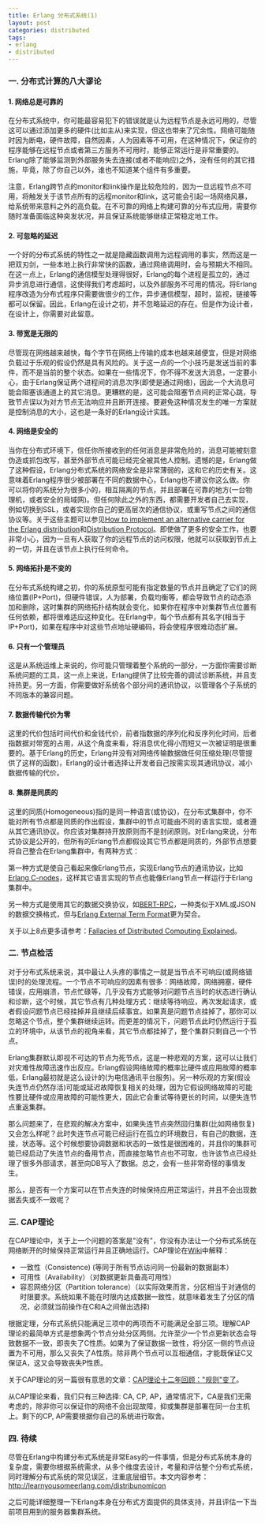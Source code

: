 ```yaml
---
title: Erlang 分布式系统(1)
layout: post
categories: distributed
tags:
- erlang
- distributed
---
```

### 一. 分布式计算的八大谬论

#### 1. 网络总是可靠的

在分布式系统中，你可能最容易犯下的错误就是认为远程节点是永远可用的，尽管这可以通过添加更多的硬件(比如主从)来实现，但这也带来了冗余性。网络可能随时因为断电，硬件故障，自然因素，人为因素等不可用，在这种情况下，保证你的程序能够在远程节点或者第三方服务不可用时，能够正常运行是非常重要的。Erlang除了能够监测到外部服务失去连接(或者不能响应)之外，没有任何的其它措施，毕竟，除了你自己以外，谁也不知道某个组件有多重要。

注意，Erlang跨节点的monitor和link操作是比较危险的，因为一旦远程节点不可用，将触发关于该节点所有的远程monitor和link，这可能会引起一场网络风暴，给系统带来意料之外的高负载。在不可靠的网络上构建可靠的分布式应用，需要你随时准备面临这种突发状况，并且保证系统能够继续正常稳定地工作。

<!--more-->

#### 2. 可忽略的延迟

一个好的分布式系统的特性之一就是隐藏函数调用为远程调用的事实，然而这是一把双刃剑，一些本地上执行非常快的函数，通过网络调用时，会与预期大不相同。在这一点上，Erlang的通信模型处理得很好，Erlang的每个进程是孤立的，通过异步消息进行通信，这使得我们考虑超时，以及外部服务不可用的情况。将Erlang程序改造为分布式程序只需要做很少的工作，异步通信模型，超时，监视，链接等都可以保留。因此，Erlang在设计之初，并不忽略延迟的存在。但是作为设计者，在设计上，你需要对此留意。

#### 3. 带宽是无限的

尽管现在网络越来越快，每个字节在网络上传输的成本也越来越便宜，但是对网络负载过于乐观的假设仍然是具有风险的。关于这一点的一个小技巧是发送当前的事件，而不是当前的整个状态。如果在一些情况下，你不得不发送大消息，一定要小心，由于Erlang保证两个进程间的消息次序(即使是通过网络)，因此一个大消息可能会阻塞该通道上的其它消息。更糟糕的是，这可能会阻塞节点间的正常心跳，导致节点误以为对方节点无法响应并且断开连接。要避免这种情况发生的唯一方案就是控制消息的大小，这也是一条好的Erlang设计实践。

#### 4. 网络是安全的

当你在分布式环境下，信任你所接收到的任何消息是非常危险的，消息可能被刻意伪造或抓包改写，甚至外部节点可能已经完全被其他人控制。遗憾的是，Erlang做了这种假设，Erlang分布式系统的网络安全是非常薄弱的，这和它的历史有关。这意味着Erlang程序很少被部署在不同的数据中心，Erlang也不建议你这么做。你可以将你的系统分为很多小的，相互隔离的节点，并且部署在可靠的地方(一台物理机，或者安全的局域网)。但任何除此之外的东西，都需要开发者自己去实现，例如切换到SSL，或者实现你自己的更高层次的通信协议，或重写节点之间的通信协议等。关于这些主题可以参见[How to implement an alternative carrier for the Erlang distribution][]和[Distribution Protocol][]。即使做了更多的安全工作，也要非常小心，因为一旦有人获取了你的远程节点的访问权限，他就可以获取到节点上的一切，并且在该节点上执行任何命令。

#### 5. 网络拓扑是不变的

在分布式系统构建之初，你的系统原型可能有指定数量的节点并且确定了它们的网络位置(IP+Port)，但硬件错误，人为部署，负载均衡等，都会导致节点的动态添加和删除，这时集群的网络拓扑结构就会变化，如果你在程序中对集群节点位置有任何依赖，都将很难适应这种变化。在Erlang中，每个节点都有其名字(相当于IP+Port)，如果在程序中对这些节点地址硬编码，将会使程序很难动态扩展。

#### 6. 只有一个管理员

这是从系统运维上来说的，你可能只管理着整个系统的一部分，一方面你需要诊断系统问题的工具，这一点上来说，Erlang提供了比较完善的调试诊断系统，并且支持热更。另一方面，你需要做好系统各个部分间的通讯协议，以管理各个子系统的不同版本的兼容问题。

#### 7. 数据传输代价为零

这里的代价包括时间代价和金钱代价，前者指数据的序列化和反序列化时间，后者指数据对带宽的占用，从这个角度来看，将消息优化得小而短又一次被证明是很重要的。基于Erlang的历史，Erlang并没有对网络传输数据做任何压缩处理(尽管提供了这样的函数)，Erlang的设计者选择让开发者自己按需实现其通讯协议，减小数据传输的代价。

#### 8. 集群是同质的

这里的同质(Homogeneous)指的是同一种语言(或协议)，在分布式集群中，你不能对所有节点都是同质的作出假设，集群中的节点可能由不同的语言实现，或者遵从其它通讯协议。你应该对集群持开放原则而不是封闭原则。对Erlang来说，分布式协议是公开的，但所有的Erlang节点都假设其它节点都是同质的，外部节点想要将自己整合在Erlang集群中，有两种方式：

第一种方式是使自己看起来像Erlang节点，实现Erlang节点的通讯协议，比如[Erlang C-nodes][]，这样其它语言实现的节点也能像Erlang节点一样运行于Erlang集群中。

另一种方式是使用其它的数据交换协议，如[BERT-RPC][]，一种类似于XML或JSON的数据交换格式，但与[Erlang External Term Format][]更为契合。

关于以上8点更多请参考：[Fallacies of Distributed Computing Explained][]。

### 二. 节点检活

对于分布式系统来说，其中最让人头疼的事情之一就是当节点不可响应(或网络错误)时的处理流程。一个节点不可响应的因素有很多：网络故障，网络拥塞，硬件错误，应用崩溃，节点忙碌等，几乎没有方式能够对问题节点当时的状态进行确认和诊断，这个时候，其它节点有几种处理方式：继续等待响应，再次发起请求，或者假设问题节点已经挂掉并且继续后续事宜。如果真是问题节点挂掉了，那你可以忽略这个节点，整个集群继续运转。而更差的情况下，问题节点此时仍然运行于孤立的环境中，从该节点的视角来看，其它节点都挂掉了，整个集群只剩自己一个节点。

Erlang集群默认即视不可达的节点为死节点，这是一种悲观的方案，这可以让我们对灾难性故障迅速作出反应。Erlang假设网络故障的概率比硬件或应用故障的概率低，Erlang最初就是这么设计的(为电信通讯平台服务)。另一种乐观的方案(假设失连节点仍然存活)可能或延迟故障恢复相关的处理，因为它假设网络故障的可能性要比硬件或应用故障的可能性更大，因此它会重试等待更长的时间，以便失连节点重返集群。

那么问题来了，在悲观的解决方案中，如果失连节点突然回归集群(比如网络恢复)又会怎么样呢？此时失连节点可能已经运行在孤立的环境数日，有自己的数据，连接，状态等。这个时候想要协调数据和状态的一致性是很困难的，并且你的集群可能已经启动了失连节点的备用节点，而直接忽略节点也不可取，也许该节点已经处理了很多外部请求，甚至向DB写入了数据。总之，会有一些非常奇怪的事情发生。

那么，是否有一个方案可以在节点失连的时候保持应用正常运行，并且不会出现数据丢失或不一致呢？

### 三. CAP理论

在CAP理论中，关于上一个问题的答案是"没有"，你没有办法让一个分布式系统在网络断开的时候保持正常运行并且正确地运行。CAP理论在[Wiki][CAP_Wiki]中解释：

- 一致性（Consistence) (等同于所有节点访问同一份最新的数据副本）
- 可用性（Availability）（对数据更新具备高可用性）
- 容忍网络分区（Partition tolerance）（以实际效果而言，分区相当于对通信的时限要求。系统如果不能在时限内达成数据一致性，就意味着发生了分区的情况，必须就当前操作在C和A之间做出选择)

根据定理，分布式系统只能满足三项中的两项而不可能满足全部三项。理解CAP理论的最简单方式是想象两个节点分处分区两侧。允许至少一个节点更新状态会导致数据不一致，即丧失了C性质。如果为了保证数据一致性，将分区一侧的节点设置为不可用，那么又丧失了A性质。除非两个节点可以互相通信，才能既保证C又保证A，这又会导致丧失P性质。

关于CAP理论的另一篇很有意思的文章：[CAP理论十二年回顾："规则"变了][]。

从CAP理论来看，我们只有三种选择: CA, CP, AP，通常情况下，CA是我们无需考虑的，除非你可以保证你的网络不会出现故障，抑或集群是部署在同一台主机上。剩下的CP, AP需要根据你自己的系统进行取舍。

### 四. 待续

尽管在Erlang中构建分布式系统是非常Easy的一件事情，但是分布式系统本身的复杂度，需要你根据系统需求，从多个维度去设计，考量和评估整个分布式系统，同时理解分布式系统的常见误区，注重底层细节。本文内容参考：http://learnyousomeerlang.com/distribunomicon

之后可能详细整理一下Erlang本身在分布式方面提供的具体支持，并且评估一下当前项目用到的服务器集群系统。


[How to implement an alternative carrier for the Erlang distribution]: http://erlang.org/doc/apps/erts/alt_dist.html
[Distribution Protocol]: http://erlang.org/doc/apps/erts/erl_dist_protocol.html
[Erlang C-nodes]: http://erlang.org/doc/tutorial/cnode.html
[BERT-RPC]: http://bert-rpc.org/
[Erlang External Term Format]: http://erlang.org/doc/apps/erts/erl_ext_dist.html
[Fallacies of Distributed Computing Explained]: http://www.rgoarchitects.com/Files/fallacies.pdf
[CAP_Wiki]: https://zh.wikipedia.org/wiki/CAP%E5%AE%9A%E7%90%86
[CAP理论十二年回顾："规则"变了]: http://www.infoq.com/cn/articles/cap-twelve-years-later-how-the-rules-have-changed
